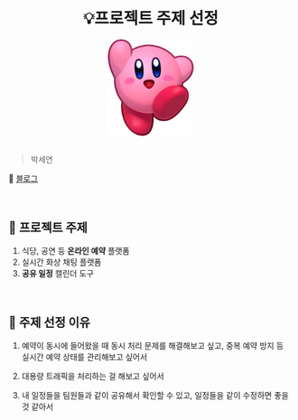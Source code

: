 <h1 align="center"> 💡프로젝트 주제 선정 </h1>

<div align="center">
    <img src="kirby.jpeg" alt="자신을 나타낼 수 있는 사진" style="zoom: 72%"align="center" />
</div>  

<br>

> 박세연

🧾 [블로그](https://seyeonii.tistory.com)

<br>

## 📌 프로젝트 주제

1. 식당, 공연 등 **온라인 예약** 플랫폼 
1. 실시간 화상 채팅 플랫폼
1. **공유 일정** 캘린더 도구

<br>

## 📁 주제 선정 이유

1. 예약이 동시에 들어왔을 때 동시 처리 문제를 해결해보고 싶고, 중복 예약 방지 등 실시간 예약 상태를 관리해보고 싶어서

1. 대용량 트래픽을 처리하는 걸 해보고 싶어서

1. 내 일정들을 팀원들과 같이 공유해서 확인할 수 있고, 일정들을 같이 수정하면 좋을 것 같아서

